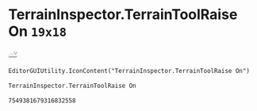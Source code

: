 # TerrainInspector.TerrainToolRaise On `19x18`
<img src="/img/TerrainInspector.TerrainToolRaise%20On.png" width=19 height=18>

``` CSharp
EditorGUIUtility.IconContent("TerrainInspector.TerrainToolRaise On")
```
```
TerrainInspector.TerrainToolRaise On
```
```
7549381679316832558
```
